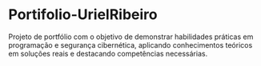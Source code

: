 # Portifolio-UrielRibeiro
Projeto de portfólio com o objetivo de demonstrar habilidades práticas em programação e segurança cibernética, aplicando conhecimentos teóricos em soluções reais e destacando competências necessárias.
